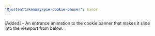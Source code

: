 ```yaml
---
"@justeattakeaway/pie-cookie-banner": minor
---
```


[Added] - An entrance animation to the cookie banner that makes it slide into the viewport from below.
